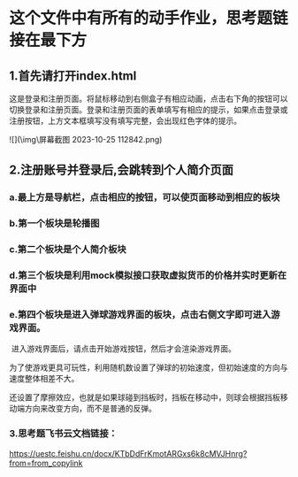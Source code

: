 # 这个文件中有所有的动手作业，思考题链接在最下方

## 1.首先请打开index.html

这是登录和注册页面。将鼠标移动到右侧盒子有相应动画，点击右下角的按钮可以切换登录和注册页面。登录和注册页面的表单填写有相应的提示，如果点击登录或注册按钮，上方文本框填写没有填写完整，会出现红色字体的提示。

![](\img\屏幕截图 2023-10-25 112842.png)

## 2.注册账号并登录后,会跳转到个人简介页面

### a.最上方是导航栏，点击相应的按钮，可以使页面移动到相应的板块    

### b.第一个板块是轮播图

### c.第二个板块是个人简介板块

### d.第三个板块是利用mock模拟接口获取虚拟货币的价格并实时更新在界面中

### e.第四个板块是进入弹球游戏界面的板块，点击右侧文字即可进入游戏界面。

​        进入游戏界面后，请点击开始游戏按钮，然后才会渲染游戏界面。

​        为了使游戏更具可玩性，利用随机数设置了弹球的初始速度，但初始速度的方向与速度整体相差不大。

​        还设置了摩擦效应，也就是如果球碰到挡板时，挡板在移动中，则球会根据挡板移动端方向来改变方向，而不是普通的反弹。



### 3.思考题飞书云文档链接：

https://uestc.feishu.cn/docx/KTbDdFrKmotARGxs6k8cMVJHnrg?from=from_copylink
